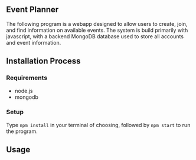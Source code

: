 ## Event Planner
The following program is a webapp designed to allow users to create, join, and find information on available events. The system is build primarily with javascript, with a backend MongoDB database used to store all accounts and event information.

## Installation Process
### Requirements
- node.js 
- mongodb

### Setup
Type `npm install` in your terminal of choosing, followed by `npm start` to run the program.

## Usage
